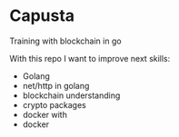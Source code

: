 # Capusta

Training with blockchain in go

With this repo I want to improve next skills:
- Golang
- net/http in golang
- blockchain understanding
- crypto packages
- docker with 
- docker
